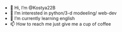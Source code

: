 - 👋 Hi, I’m @Kostya22B
- 👀 I’m interested in python/3-d modeeling/ web-dev
- 🌱 I’m currently learning english
- 📫 How to reach me just give me a cup of coffee

<!---
Kostya22B/Kostya22B is a ✨ special ✨ repository because its `README.md` (this file) appears on your GitHub profile.
You can click the Preview link to take a look at your changes.
--->

